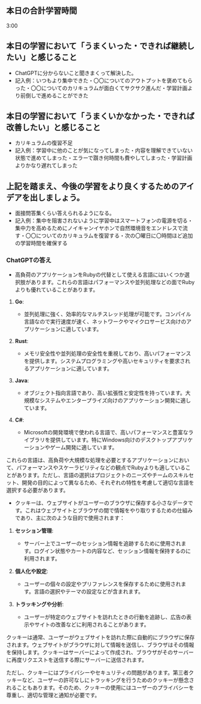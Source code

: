 ## 本日の合計学習時間
3:00

## 本日の学習において「うまくいった・できれば継続したい」と感じること
- ChatGPTに分からないこと聞きまくって解決した。
- 記入例：いつもより集中できた・〇〇についてのアウトプットを褒めてもらった・〇〇についてのカリキュラムが面白くてサクサク進んだ・学習計画より前倒しで進めることができた

## 本日の学習において「うまくいかなかった・できれば改善したい」と感じること
- カリキュラムの復習不足
- 記入例：学習中に他のことが気になってしまった・内容を理解できていない状態で進めてしまった・エラーで躓き何時間も費やしてしまった・学習計画よりかなり遅れてしまった

## 上記を踏まえ、今後の学習をより良くするためのアイデアを出しましょう。
- 面接問答集くらい答えられるようになる。
- 記入例：集中を阻害されないように学習中はスマートフォンの電源を切る・集中力を高めるためにノイキャンイヤホンで自然環境音をエンドレスで流す・〇〇についてのカリキュラムを復習する・次の〇曜日に〇時間ほど追加の学習時間を確保する

### ChatGPTの答え
- 高負荷のアプリケーションをRubyの代替として使える言語にはいくつか選択肢があります。これらの言語はパフォーマンスや並列処理などの面でRubyよりも優れていることがあります。

1. **Go**:
   - 並列処理に強く、効率的なマルチスレッド処理が可能です。コンパイル言語なので実行速度が速く、ネットワークやマイクロサービス向けのアプリケーションに適しています。

2. **Rust**:
   - メモリ安全性や並列処理の安全性を重視しており、高いパフォーマンスを提供します。システムプログラミングや高いセキュリティを要求されるアプリケーションに適しています。

3. **Java**:
   - オブジェクト指向言語であり、高い拡張性と安定性を持っています。大規模なシステムやエンタープライズ向けのアプリケーション開発に適しています。

4. **C#**:
   - Microsoftの開発環境で使われる言語で、高いパフォーマンスと豊富なライブラリを提供しています。特にWindows向けのデスクトップアプリケーションやゲーム開発に適しています。

これらの言語は、高負荷や大規模な処理を必要とするアプリケーションにおいて、パフォーマンスやスケーラビリティなどの観点でRubyよりも適していることがあります。ただし、言語の選択はプロジェクトのニーズやチームのスキルセット、開発の目的によって異なるため、それぞれの特性を考慮して適切な言語を選択する必要があります。



- クッキーは、ウェブサイトがユーザーのブラウザに保存する小さなデータです。これはウェブサイトとブラウザの間で情報をやり取りするための仕組みであり、主に次のような目的で使用されます：

1. **セッション管理**:
   - サーバー上でユーザーのセッション情報を追跡するために使用されます。ログイン状態やカートの内容など、セッション情報を保持するのに利用されます。

2. **個人化や設定**:
   - ユーザーの個々の設定やプリファレンスを保存するために使用されます。言語の選択やテーマの設定などが含まれます。

3. **トラッキングや分析**:
   - ユーザーが特定のウェブサイトを訪れたときの行動を追跡し、広告の表示やサイトの改善などに利用されることがあります。

クッキーは通常、ユーザーがウェブサイトを訪れた際に自動的にブラウザに保存されます。ウェブサイトがブラウザに対して情報を送信し、ブラウザはその情報を保持します。クッキーはサーバーによって作成され、ブラウザがそのサーバーに再度リクエストを送信する際にサーバーに送信されます。

ただし、クッキーにはプライバシーやセキュリティの問題があります。第三者クッキーなど、ユーザーの許可なしにトラッキングを行うためのクッキーが懸念されることもあります。そのため、クッキーの使用にはユーザーのプライバシーを尊重し、適切な管理と通知が必要です。
